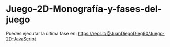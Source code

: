 # Juego-2D-Monografía-y-fases-del-juego

Puedes ejecutar la última fase en: https://repl.it/@JuanDiegoDieg90/Juego-2D-JavaScript
